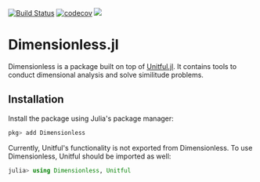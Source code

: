 [![Build Status](https://travis-ci.com/martinkosch/Dimensionless.jl.svg?branch=master)](https://travis-ci.com/martinkosch/Dimensionless.jl)
[![codecov](https://codecov.io/gh/martinkosch/Dimensionless.jl/branch/master/graph/badge.svg)](https://codecov.io/gh/martinkosch/Dimensionless.jl)
[![](https://img.shields.io/badge/docs-stable-blue.svg)](https://martinkosch.github.io/Dimensionless.jl/dev)

# Dimensionless.jl
Dimensionless is a package built on top of [Unitful.jl](https://github.com/PainterQubits/Unitful.jl). It contains tools to conduct dimensional analysis and solve similitude problems.

## Installation
Install the package using Julia's package manager:
```julia
pkg> add Dimensionless
```

Currently, Unitful's functionality is not exported from Dimensionless. To use Dimensionless, Unitful should be imported as well:
```julia
julia> using Dimensionless, Unitful
```
